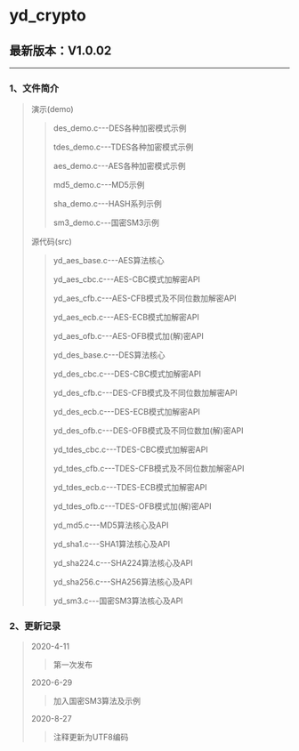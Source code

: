 # yd_crypto

## 最新版本：V1.0.02

***

### 1、文件简介

> 演示(demo)
>> des_demo.c---DES各种加密模式示例
>>
>> tdes_demo.c---TDES各种加密模式示例
>>
>> aes_demo.c---AES各种加密模式示例
>>
>> md5_demo.c---MD5示例
>>
>> sha_demo.c---HASH系列示例
>>
>> sm3_demo.c---国密SM3示例
>>
>源代码(src)
>>yd_aes_base.c---AES算法核心
>>
>>yd_aes_cbc.c---AES-CBC模式加解密API
>>
>>yd_aes_cfb.c---AES-CFB模式及不同位数加解密API
>>
>>yd_aes_ecb.c---AES-ECB模式加解密API
>>
>>yd_aes_ofb.c---AES-OFB模式加(解)密API
>>
>>yd_des_base.c---DES算法核心
>>
>>yd_des_cbc.c---DES-CBC模式加解密API
>>
>>yd_des_cfb.c---DES-CFB模式及不同位数加解密API
>>
>>yd_des_ecb.c---DES-ECB模式加解密API
>>
>>yd_des_ofb.c---DES-OFB模式及不同位数加(解)密API
>>
>>yd_tdes_cbc.c---TDES-CBC模式加解密API
>>
>>yd_tdes_cfb.c---TDES-CFB模式及不同位数加解密API
>>
>>yd_tdes_ecb.c---TDES-ECB模式加解密API
>>
>>yd_tdes_ofb.c---TDES-OFB模式加(解)密API
>>
>>yd_md5.c---MD5算法核心及API
>>
>>yd_sha1.c---SHA1算法核心及API
>>
>>yd_sha224.c---SHA224算法核心及API
>>
>>yd_sha256.c---SHA256算法核心及API
>>
>>yd_sm3.c---国密SM3算法核心及API

### 2、更新记录

>2020-4-11
>>第一次发布
>>
>2020-6-29
>>加入国密SM3算法及示例
>>
>2020-8-27
>>注释更新为UTF8编码
